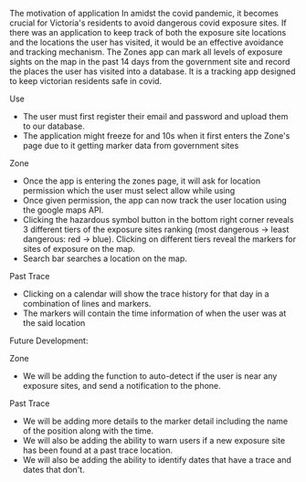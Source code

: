 The motivation of application
In amidst the covid pandemic, it becomes crucial for Victoria's residents to avoid dangerous covid exposure sites. If there was an application to keep track of both the exposure site locations and the locations the user has visited, it would be an effective avoidance and tracking mechanism. The Zones app can mark all levels of exposure sights on the map in the past 14 days from the government site and record the places the user has visited into a database. It is a tracking app designed to keep victorian residents safe in covid.

Use
- The user must first register their email and password and upload them to our database. 
- The application might freeze for and 10s when it first enters the Zone's page due to it
getting marker data from government sites

Zone
- Once the app is entering the zones page, it will ask for location permission which the user must select allow while using
- Once given permission, the app can now track the user location using the google maps API.
- Clicking the hazardous symbol button in the bottom right corner reveals 3 different tiers of the exposure sites ranking (most dangerous -> least dangerous: red -> blue). Clicking on different
tiers reveal the markers for sites of exposure on the map.
- Search bar searches a location on the map.

Past Trace
- Clicking on a calendar will show the trace history for that day in a combination of lines and 
markers.
- The markers will contain the time information of when the user was at the said location


Future Development:

Zone
- We will be adding the function to auto-detect if the user is near any exposure sites, and send a notification to the phone.

Past Trace
- We will be adding more details to the marker detail including the name of the position along with the time.
- We will also be adding the ability to warn users if a new exposure site has been found at a past trace location.
- We will also be adding the ability to identify dates that have a trace and dates that don't.

